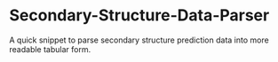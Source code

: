 # Secondary-Structure-Data-Parser
A quick snippet to parse secondary structure prediction data into more readable tabular form. 
